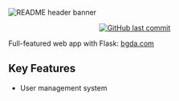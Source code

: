 <!-- 
790 x 150
Courier, size 50 font
Background color: #2E2E2E
Text color: #5882FA
-->
![README header banner](app/static/images/README-banner.png)

<!-- 
Markdown must be separated from opening & closing <div> tags for proper rendering
-->
<div align="center">

<a href="">![GitHub last commit](https://img.shields.io/github/last-commit/etsu0721/bgda-web-app)</a>

</div>

Full-featured web app with Flask: [bgda.com]()

## Key Features

- User management system